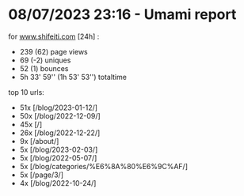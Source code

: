 # 08/07/2023 23:16 - Umami report
for www.shifeiti.com [24h] :

 - 239 (62) page views
 - 69 (-2) uniques
 - 52 (1) bounces
 - 5h 33' 59'' (1h 53' 53'') totaltime


top 10 urls:
 - 51x [/blog/2023-01-12/]
 - 50x [/blog/2022-12-09/]
 - 45x [/]
 - 26x [/blog/2022-12-22/]
 - 9x [/about/]
 - 5x [/blog/2023-02-03/]
 - 5x [/blog/2022-05-07/]
 - 5x [/blog/categories/%E6%8A%80%E6%9C%AF/]
 - 5x [/page/3/]
 - 4x [/blog/2022-10-24/]


